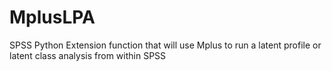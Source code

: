 # MplusLPA
SPSS Python Extension function that will use Mplus to run a latent profile or latent class analysis from within SPSS
